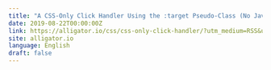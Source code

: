 ```yaml
---
title: "A CSS-Only Click Handler Using the :target Pseudo-Class (No JavaScript)"
date: 2019-08-22T00:00:00Z
link: https://alligator.io/css/css-only-click-handler/?utm_medium=RSS&utm_source=news.12bit.vn
site: alligator.io
language: English
draft: false
---
```

